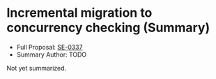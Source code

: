 # Incremental migration to concurrency checking (Summary)

* Full Proposal: [SE-0337](https://github.com/apple/swift-evolution/blob/main/proposals/0337-support-incremental-migration-to-concurrency-checking.md)
* Summary Author: TODO

Not yet summarized.
